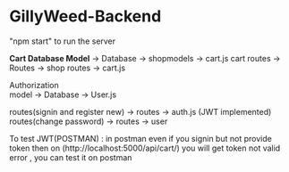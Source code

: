 # GillyWeed-Backend
"npm start" to run the server


<b>Cart Database Model</b> -> Database -> shopmodels -> cart.js
cart routes -> Routes -> shop routes -> cart.js

Authorization </br>
 model -> Database -> User.js
 
 routes(signin and register new) -> routes -> auth.js (JWT implemented)
 </br>
 routes(change password) -> routes -> user
 
To test JWT(POSTMAN) :
  in postman even if you signin but not provide token then on (http://localhost:5000/api/cart/) you will get token not valid error , you can test it on postman
